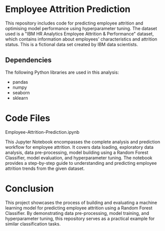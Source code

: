 # Employee Attrition Prediction

This repository includes code for predicting employee attrition and optimising model performance using hyperparameter tuning. The dataset used is a "IBM HR Analytics Employee Attrition & Performance" dataset, which contains information about employees' characteristics and attrition status. This is a fictional data set created by IBM data scientists.

## Dependencies

The following Python libraries are used in this analysis:

- pandas
- numpy
- seaborn
- sklearn

# Code Files

Employee-Attrition-Prediction.ipynb

This Jupyter Notebook encompasses the complete analysis and prediction workflow for employee attrition. It covers data loading, exploratory data analysis, data pre-processing, model building using a Random Forest Classifier, model evaluation, and hyperparameter tuning. The notebook provides a step-by-step guide to understanding and predicting employee attrition trends from the given dataset.

# Conclusion

This project showcases the process of building and evaluating a machine learning model for predicting employee attrition using a Random Forest Classifier. By demonstrating data pre-processing, model training, and hyperparameter tuning, this repository serves as a practical example for similar classification tasks.